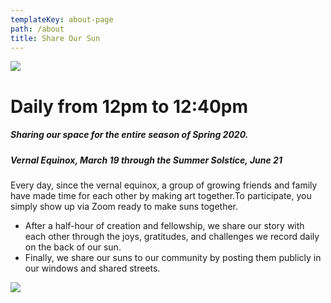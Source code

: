 ```yaml
---
templateKey: about-page
path: /about
title: Share Our Sun
---
```

![](/img/share-our-sun-google.png)

# Daily from 12pm to 12:40pm

##### Sharing our space for the entire season of Spring 2020.

##### Vernal Equinox, March 19 through the Summer Solstice, June 21

Every day, since the vernal equinox, a group of growing friends and family have made time for each other by making art together.To participate, you simply show up via Zoom ready to make suns together.

* After a half-hour of creation and fellowship, we share our story with each other through the joys, gratitudes, and challenges we record daily on the back of our sun.
* Finally, we share our suns to our community by posting them publicly in our windows and shared streets.



![](/img/aryon-harwood-home.jpg)